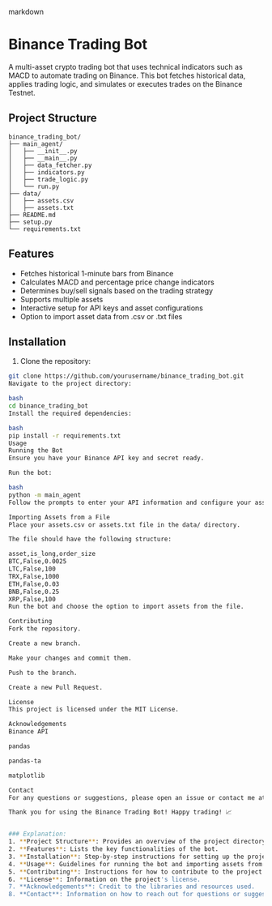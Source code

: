 markdown

# Binance Trading Bot

A multi-asset crypto trading bot that uses technical indicators such as MACD to automate trading on Binance. This bot fetches historical data, applies trading logic, and simulates or executes trades on the Binance Testnet.

## Project Structure
```
binance_trading_bot/
├── main_agent/
│   ├── __init__.py
│   ├── __main__.py
│   ├── data_fetcher.py
│   ├── indicators.py
│   ├── trade_logic.py
│   └── run.py
├── data/
│   ├── assets.csv
│   ├── assets.txt
├── README.md
├── setup.py
└── requirements.txt
```

## Features

- Fetches historical 1-minute bars from Binance
- Calculates MACD and percentage price change indicators
- Determines buy/sell signals based on the trading strategy
- Supports multiple assets
- Interactive setup for API keys and asset configurations
- Option to import asset data from .csv or .txt files

## Installation

1. Clone the repository:

```bash
git clone https://github.com/yourusername/binance_trading_bot.git
Navigate to the project directory:

bash
cd binance_trading_bot
Install the required dependencies:

bash
pip install -r requirements.txt
Usage
Running the Bot
Ensure you have your Binance API key and secret ready.

Run the bot:

bash
python -m main_agent
Follow the prompts to enter your API information and configure your assets.

Importing Assets from a File
Place your assets.csv or assets.txt file in the data/ directory.

The file should have the following structure:

asset,is_long,order_size
BTC,False,0.0025
LTC,False,100
TRX,False,1000
ETH,False,0.03
BNB,False,0.25
XRP,False,100
Run the bot and choose the option to import assets from the file.

Contributing
Fork the repository.

Create a new branch.

Make your changes and commit them.

Push to the branch.

Create a new Pull Request.

License
This project is licensed under the MIT License.

Acknowledgements
Binance API

pandas

pandas-ta

matplotlib

Contact
For any questions or suggestions, please open an issue or contact me at [your email here].

Thank you for using the Binance Trading Bot! Happy trading! 📈


### Explanation:
1. **Project Structure**: Provides an overview of the project directory.
2. **Features**: Lists the key functionalities of the bot.
3. **Installation**: Step-by-step instructions for setting up the project.
4. **Usage**: Guidelines for running the bot and importing assets from a file.
5. **Contributing**: Instructions for how to contribute to the project.
6. **License**: Information on the project's license.
7. **Acknowledgements**: Credit to the libraries and resources used.
8. **Contact**: Information on how to reach out for questions or suggestions.
```
